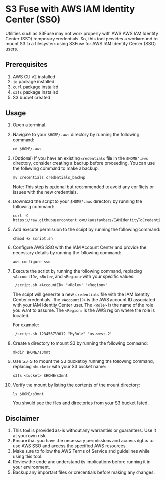 # S3 Fuse with AWS IAM Identity Center (SSO)

Utilities such as S3Fuse may not work properly with AWS AWS IAM Identity Center (SSO) temporary credentials. So, this tool provides a workaround to mount S3 to a filesystem using S3Fuse for AWS IAM Identity Center (SSO) users. 

## Prerequisites

1. AWS CLI v2 installed
2. `jq` package installed
3. `curl` package installed
4. `s3fs` package installed
5. S3 bucket created

## Usage

1. Open a terminal.

2. Navigate to your `$HOME/.aws` directory by running the following command:

    ```shell
    cd $HOME/.aws
    ```

3. (Optional) If you have an existing `credentials` file in the `$HOME/.aws` directory, consider creating a backup before proceeding. You can use the following command to make a backup:

    ```shell
    mv credentials credentials_backup
    ```

   Note: This step is optional but recommended to avoid any conflicts or issues with the new credentials.

4. Download the script to your `$HOME/.aws` directory by running the following command:

    ```shell
    curl -O https://raw.githubusercontent.com/kaustavbecs/IAMIdentityToCredentialFile/main/script.sh
    ```

5. Add execute permission to the script by running the following command:

    ```shell
    chmod +x script.sh
    ```

6. Configure AWS SSO with the IAM Account Center and provide the necessary details by running the following command:

    ```shell
    aws configure sso
    ```


7. Execute the script by running the following command, replacing `<AccountID>`, `<Role>`, and `<Region>` with your specific values:

    ```shell
    ./script.sh <AccountID> "<Role>" "<Region>"
    ```

   The script will generate a new `credentials` file with the IAM Identity Center credentials. The `<AccountID>` is the AWS account ID associated with your IAM Identity Center user. The `<Role>` is the name of the role you want to assume. The `<Region>` is the AWS region where the role is located.

   For example:

   ```shell
   ./script.sh 123456789012 "MyRole" "us-west-2"
    ```
8. Create a directory to mount S3 by running the following command:

    ```shell
    mkdir $HOME/s3mnt
    ```

9. Use S3FS to mount the S3 bucket by running the following command, replacing `<bucket>` with your S3 bucket name:

    ```shell
    s3fs <bucket> $HOME/s3mnt
    ```

10. Verify the mount by listing the contents of the mount directory:

    ```shell
    ls $HOME/s3mnt
    ```

    You should see the files and directories from your S3 bucket listed.

## Disclaimer

1. This tool is provided as-is without any warranties or guarantees. Use it at your own risk.
2. Ensure that you have the necessary permissions and access rights to use AWS SSO and access the specified AWS resources.
3. Make sure to follow the AWS Terms of Service and guidelines while using this tool.
4. Review the code and understand its implications before running it in your environment.
5. Backup any important files or credentials before making any changes.
